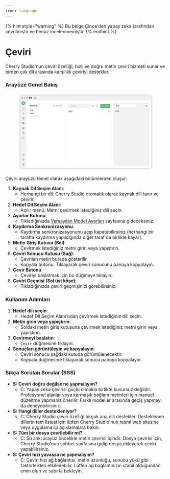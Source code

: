 ```yaml
---
icon: language
---
```


{% hint style="warning" %}
Bu belge Çince'den yapay zeka tarafından çevrilmiştir ve henüz incelenmemiştir.
{% endhint %}

# Çeviri

Cherry Studio'nun çeviri özelliği, hızlı ve doğru metin çeviri hizmeti sunar ve birden çok dil arasında karşılıklı çeviriyi destekler.

### Arayüze Genel Bakış

<figure><img src="../../.gitbook/assets/翻译.png" alt=""><figcaption></figcaption></figure>

Çeviri arayüzü temel olarak aşağıdaki bölümlerden oluşur:

1. **Kaynak Dil Seçim Alanı**:
   * Herhangi bir dil: Cherry Studio otomatik olarak kaynak dili tanır ve çevirir.
2. **Hedef Dil Seçim Alanı**:
   * Açılır menü: Metni çevirmek istediğiniz dili seçin.
3. **Ayarlar Butonu**:
   * Tıkladığınızda [Varsayılan Model Ayarları](settings/default-models.md) sayfasına gideceksiniz.
4. **Kaydırma Senkronizasyonu**:
   * Kaydırma senkronizasyonunu açıp kapatabilirsiniz (herhangi bir tarafta kaydırma yapıldığında diğer taraf da birlikte kayar).
5. **Metin Giriş Kutusu (Sol)**:
   * Çevirmek istediğiniz metni girin veya yapıştırın.
6. **Çeviri Sonucu Kutusu (Sağ)**:
   * Çevrilen metin burada gösterilir.
   * Kopyala butonu: Tıklayarak çeviri sonucunu panoya kopyalayın.
7. **Çevir Butonu**:
   * Çeviriyi başlatmak için bu düğmeye tıklayın.
8. **Çeviri Geçmişi (Sol üst köşe)**:
   * Tıkladığınızda çeviri geçmişinizi görebilirsiniz.

### Kullanım Adımları

1. **Hedef dili seçin**:
   * Hedef Dil Seçim Alanı'ndan çevirmek istediğiniz dili seçin.
2. **Metin girin veya yapıştırın**:
   * Soldaki metin giriş kutusuna çevirmek istediğiniz metni girin veya yapıştırın.
3. **Çevirmeyi başlatın**:
   * `Çevir` düğmesine tıklayın.
4. **Sonuçları görüntüleyin ve kopyalayın**:
   * Çeviri sonucu sağdaki kutuda görüntülenecektir.
   * Kopyala düğmesine tıklayarak sonucu panoya kopyalayın.

### Sıkça Sorulan Sorular (SSS)

* **S: Çeviri doğru değilse ne yapmalıyım?**
  * C: Yapay zeka çevirisi güçlü olmakla birlikte kusursuz değildir. Profesyonel alanlar veya karmaşık bağlam metinleri için manuel düzeltme yapmanız önerilir. Farklı modeller arasında geçiş yapmayı da deneyebilirsiniz.
* **S: Hangi diller destekleniyor?**
  * C: Cherry Studio çeviri özelliği birçok ana dili destekler. Desteklenen dillerin tam listesi için lütfen Cherry Studio'nun resmi web sitesine veya uygulama içi açıklamalara bakın.
* **S: Tüm bir dosya çevrilebilir mi?**
  * C: Şu anki arayüz öncelikle metin çevirisi içindir. Dosya çevirisi için, Cherry Studio'nun sohbet sayfasına gidip dosya ekleyerek çeviri yapabilirsiniz.
* **S: Çeviri hızı yavaşsa ne yapmalıyım?**
  * C: Çeviri hızı ağ bağlantısı, metin uzunluğu, sunucu yükü gibi faktörlerden etkilenebilir. Lütfen ağ bağlantınızın stabil olduğundan emin olun ve sabırla bekleyin.